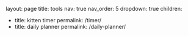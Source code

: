 layout: page
title: tools
nav: true
nav_order: 5
dropdown: true
children:
- title: kitten timer
permalink: /timer/
- title: daily planner
permalink: /daily-planner/
